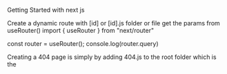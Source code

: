 Getting Started with next js 

Create a dynamic route with [id] or [id].js folder or file
get the params  from useRouter()
import { useRouter } from "next/router"

const router = useRouter();
console.log(router.query)

Creating a 404 page is simply by adding 404.js to the root folder which is the 
